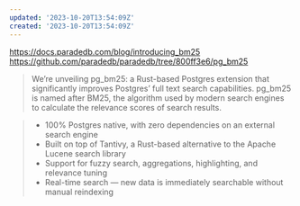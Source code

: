 ```yaml
---
updated: '2023-10-20T13:54:09Z'
created: '2023-10-20T13:54:09Z'
---
```

https://docs.paradedb.com/blog/introducing_bm25
https://github.com/paradedb/paradedb/tree/800ff3e6/pg_bm25

> We’re unveiling pg_bm25: a Rust-based Postgres extension that significantly improves Postgres’ full text search capabilities. pg_bm25 is named after BM25, the algorithm used by modern search engines to calculate the relevance scores of search results.

> - 100% Postgres native, with zero dependencies on an external search engine
> - Built on top of Tantivy, a Rust-based alternative to the Apache Lucene search library
> - Support for fuzzy search, aggregations, highlighting, and relevance tuning
> - Real-time search — new data is immediately searchable without manual reindexing